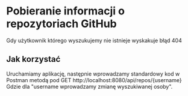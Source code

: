 # Pobieranie informacji o repozytoriach GitHub
Gdy użytkownik którego wyszukujemy nie istnieje wyskakuje błąd 404

## Jak korzystać
Uruchamiamy aplikację, następnie wprowadzamy standardowy kod w Postman metodą pod GET
http://localhost:8080/api/repos/{username}
Gdzie dla "username wprowadzamy zmianę wyszukiwanej osoby".

